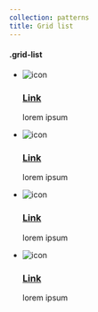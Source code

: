 ```yaml
---
collection: patterns
title: Grid list
---
```


<div class="row" id="grid-list">
    <h4>.grid-list</h4>
    <ul class="grid-list twelve-col no-bullets no-margin-bottom">
        <li class="grid-list__item six-col">
            <div class="one-col ">
                <img class="grid-list__img" src="https://placeholdit.imgix.net/~text?txtsize=8&amp;txt=60%C3%9760&amp;w=60&amp;h=60" alt="icon">
            </div>
            <div class="three-col last-col">
                <h3><a class="p-link--external" href="#">Link</a></h3>
                <p>lorem ipsum</p>
            </div>
        </li>
        <li class="grid-list__item six-col last-col">
            <div class="one-col ">
                <img class="grid-list__img" src="https://placeholdit.imgix.net/~text?txtsize=8&amp;txt=60%C3%9760&amp;w=60&amp;h=60" alt="icon">
            </div>
            <div class="three-col last-col">
                <h3><a class="p-link--external" href="#">Link</a></h3>
                <p>lorem ipsum</p>
            </div>
        </li>
        <li class="grid-list__item six-col last-row">
            <div class="one-col ">
                <img class="grid-list__img" src="https://placeholdit.imgix.net/~text?txtsize=8&amp;txt=60%C3%9760&amp;w=60&amp;h=60" alt="icon">
            </div>
            <div class="three-col last-col">
                <h3><a class="p-link--external" href="#">Link</a></h3>
                <p>lorem ipsum</p>
            </div>
        </li>
        <li class="grid-list__item six-col last-col last-row">
            <div class="one-col ">
                <img class="grid-list__img" src="https://placeholdit.imgix.net/~text?txtsize=8&amp;txt=60%C3%9760&amp;w=60&amp;h=60" alt="icon">
            </div>
            <div class="three-col last-col">
                <h3><a class="p-link--external" href="#">Link</a></h3>
                <p>lorem ipsum</p>
            </div>
        </li>
    </ul>
</div>

